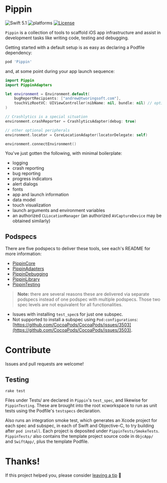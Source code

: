 # Pippin

![Swift 5.1](https://img.shields.io/badge/Swift-5.1-orange.svg)
![platforms](https://img.shields.io/badge/platforms-iOS-lightgrey.svg)
[![License](https://img.shields.io/badge/license-MIT-blue.svg?style=flat)](http://mit-license.org)

`Pippin` is a collection of tools to scaffold iOS app infrastructure and assist in development tasks like writing code, testing and debugging.

Getting started with a default setup is as easy as declaring a Podfile dependency:

```ruby
pod 'Pippin'
```

and, at some point during your app launch sequence:

```swift
import Pippin
import PippinAdapters

let environment = Environment.default(
    bugReportRecipients: ["andrew@tworingsoft.com"],
    touchVizRootVC: UIViewController(nibName: nil, bundle: nil) // optional
)

// Crashlytics is a special situation
environment.crashReporter = CrashlyticsAdapter(debug: true)

// other optional peripherals
environment.locator = CoreLocationAdapter(locatorDelegate: self)

environment.connectEnvironment()
```

You've just gotten the following, with minimal boilerplate: 

- logging
- crash reporting
- bug reporting
- progress indicators
- alert dialogs
- fonts
- app and launch information
- data model
- touch visualization
- launch arguments and environment variables
- an authorized `CLLocationManager` (an authorized `AVCaptureDevice` may be obtained similarly)

## Podspecs

There are five podspecs to deliver these tools, see each's README for more information:

- [PippinCore](Sources/PippinCore)
- [PippinAdapters](Sources/PippinAdapters)
- [PippinDebugging](Sources/PippinDebugging)
- [PippinLibrary](Sources/PippinLibrar)
- [PippinTesting](Sources/PippinTesting)

> **Note:** there are several reasons these are delivered via separate podspecs instead of one podspec with multiple podspecs. Those two spec levels are not equivalent for all functionalities.
>
- Issues with installing `test_spec`s for just one subspec.
- Not supported to install a subspec using `Pod:configurations`: [https://github.com/CocoaPods/CocoaPods/issues/3503](https://github.com/CocoaPods/CocoaPods/issues/3503).

# Contribute

Issues and pull requests are welcome! 

## Testing

`rake test`

Files under Tests/ are declared in `Pippin`'s `test_spec`, and likewise for `PippinTesting`. These are brought into the root xcworkspace to run as unit tests using the Podfile's `testspecs` declaration.

Also runs an integration smoke test, which generates an Xcode project for each spec and subspec, in each of Swift and Objective-C, to try building after `pod install`. Each project is deposited under `PippinTests/SmokeTests`. `PippinTests/` also contains the template project source code in `ObjcApp/` and `SwiftApp/`, plus the template Podfile.

# Thanks!

If this project helped you, please consider <a href="https://www.paypal.me/armcknight">leaving a tip</a> 🤗
